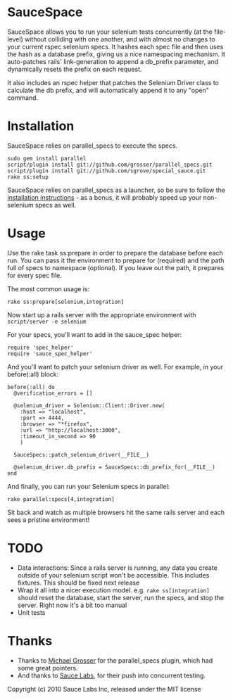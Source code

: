 SauceSpace
==========

SauceSpace allows you to run your selenium tests concurrently (at the file-level) without colliding with one another, and with almost no changes to your current rspec selenium specs. It hashes each spec file and then uses the hash as a database prefix, giving us a nice namespacing mechanism. It auto-patches rails' link-generation to append a db_prefix parameter, and dynamically resets the prefix on each request.

It also includes an rspec helper that patches the Selenium Driver class to calculate the db prefix, and will automatically append it to any "open" command.

Installation
============
SauceSpace relies on parallel_specs to execute the specs.

    sudo gem install parallel
    script/plugin install git://github.com/grosser/parallel_specs.git
    script/plugin install git://github.com/sgrove/special_sauce.git
    rake ss:setup

SauceSpace relies on parallel_specs as a launcher, so be sure to follow the [installation instructions](http://github.com/grosser/parallel_specs) - as a bonus, it will probably  speed up your non-selenium specs as well.

Usage
=====
Use the rake task ss:prepare in order to prepare the database before each run. You can pass it the environment to prepare for (required) and the path full of specs to namespace (optional). If you leave out the path, it prepares for every spec file.

The most common usage is:

    rake ss:prepare[selenium,integration]

Now start up a rails server with the appropriate environment with `script/server -e selenium`

For your specs, you'll want to add in the sauce_spec helper:

    require 'spec_helper'
    require 'sauce_spec_helper'

And you'll want to patch your selenium driver as well. For example, in your before(:all) block:

    before(:all) do
      @verification_errors = []
    
      @selenium_driver = Selenium::Client::Driver.new(
        :host => "localhost",
        :port => 4444,
        :browser => "*firefox",
        :url => "http://localhost:3000",
        :timeout_in_second => 90
        )
    
      SauceSpecs::patch_selenium_driver(__FILE__)
    
      @selenium_driver.db_prefix = SauceSpecs::db_prefix_for(__FILE__)
    end

And finally, you can run your Selenium specs in parallel:

    rake parallel:specs[4,integration]

Sit back and watch as multiple browsers hit the same rails server and each sees a pristine environment!

TODO
====
* Data interactions: Since a rails server is running, any data you create outside of your selenium script won't be accessible. This includes fixtures. This should be fixed next release
* Wrap it all into a nicer execution model. e.g. `rake ss[integration]` should reset the database, start the server, run the specs, and stop the server. Right now it's a bit too manual
* Unit tests

Thanks
======
* Thanks to [Michael Grosser](http://pragmatig.wordpress.com/) for the parallel_specs plugin, which had some great pointers.
* And thanks to [Sauce Labs](https://saucelabs.com/), for their push into concurrent testing.

Copyright (c) 2010 Sauce Labs Inc, released under the MIT license
